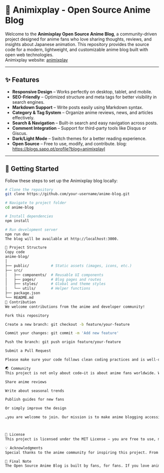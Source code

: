 # 🎌 Animixplay - Open Source Anime Blog  

Welcome to the **Animixplay Open Source Anime Blog**, a community-driven project designed for anime fans who love sharing thoughts, reviews, and insights about Japanese animation. This repository provides the source code for a modern, lightweight, and customizable anime blog built with open web technologies.  
Animixplay website: [animixplay](https://animixplay.fun)

---

## ✨ Features  

- **Responsive Design** – Works perfectly on desktop, tablet, and mobile.  
- **SEO-Friendly** – Optimized structure and meta tags for better visibility in search engines.  
- **Markdown Support** – Write posts easily using Markdown syntax.  
- **Category & Tag System** – Organize anime reviews, news, and articles effectively.  
- **Search & Navigation** – Built-in search and easy navigation across posts.  
- **Comment Integration** – Support for third-party tools like Disqus or Giscus.  
- **Dark/Light Mode** – Switch themes for a better reading experience.  
- **Open Source** – Free to use, modify, and contribute.
  blog: <https://blogs.sapo.pt/profile?blog=animixplayl>

---

## 🚀 Getting Started  

Follow these steps to set up the Animixplay blog locally:  

```bash
# Clone the repository
git clone https://github.com/your-username/anime-blog.git  

# Navigate to project folder
cd anime-blog  

# Install dependencies
npm install  

# Run development server
npm run dev  
The blog will be available at http://localhost:3000.

📂 Project Structure
Copy code
anime-blog/
│
├── public/          # Static assets (images, icons, etc.)
├── src/
│   ├── components/  # Reusable UI components
│   ├── pages/       # Blog pages and routes
│   ├── styles/      # Global and theme styles
│   └── utils/       # Helper functions
├── package.json
└── README.md
📝 Contribution
We welcome contributions from the anime and developer community!

Fork this repository

Create a new branch: git checkout -b feature/your-feature

Commit your changes: git commit -m 'Add new feature'

Push the branch: git push origin feature/your-feature

Submit a Pull Request

Please make sure your code follows clean coding practices and is well-documented.

🌏 Community
This project is not only about code—it is about anime fans worldwide. Whether you want to:

Share anime reviews

Write about seasonal trends

Publish guides for new fans

Or simply improve the design

…you are welcome to join. Our mission is to make anime blogging accessible, fun, and collaborative.



📜 License
This project is licensed under the MIT License – you are free to use, modify, and distribute the code with proper attribution.

💡 Acknowledgments
Special thanks to the anime community for inspiring this project. From classics like Naruto and One Piece to modern hits like Attack on Titan, Demon Slayer, and Solo Leveling, this blog is a place to celebrate the passion and creativity of anime culture.

🌸 Final Note
The Open Source Anime Blog is built by fans, for fans. If you love anime and open source, this is the perfect project to contribute to. Together, let’s create a space where anime lovers can share, learn, and grow as a community.
